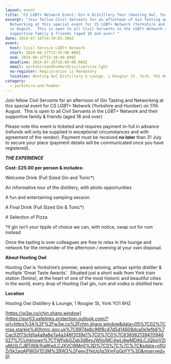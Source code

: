 ```yaml
---
layout: event
title: "CS LGBT+ Network Event: Gin & Distillery Tour (Hooting Owl, York)"
excerpt: "Join fellow Civil Servants for an afternoon of Gin Tasting and
  Networking at this special event for CS LGBT+ Network (Yorkshire and Humber)
  in August.  This is open to all Civil Servants in the LGBT+ Network and their
  supportive family & friends (aged 18 and over) "
date: 2024-07-10T14:19:03.388Z
event:
  host: Civil Service LGBT+ Network
  start: 2024-08-17T13:45:00.000Z
  end: 2024-08-17T15:30:00.000Z
  deadline: 2024-07-26T18:00:00.000Z
  email: yorkshireandhumber@civilservice.lgbt
  no-register: Registration is Mandatory
  location: Hooting Owl Distillery & Lounge, 1 Rougier St, York, YO1 6HZ
category:
  - yorkshire-and-humber
---
```

Join fellow Civil Servants for an afternoon of Gin Tasting and Networking at this special event for CS LGBT+ Network (Yorkshire and Humber) on 17th August.  This is open to all Civil Servants in the LGBT+ Network and their supportive family & friends (aged 18 and over)

Please note this event is ticketed and requires payment in-full in advance (refunds will only be supplied in exceptional circumstances and with agreement of the vendor). Payment must be received **no later** than 31 July to secure your place (payment details will be communicated once you have registered).

***THE EXPERIENCE***

**Cost: £25.00 per person & includes:**   

Welcome Drink (Full Sized Gin and Tonic*)

An informative tour of the distillery, with photo opportunities

A fun and entertaining sampling session

A Final Drink (Full Sized Gin & Tonic*)

A Selection of Pizza

\*if gin isn’t your tipple of choice we can, with notice, swap out for rum instead

Once the tasting is over colleagues are free to relax in the lounge and network for the remainder of the afternoon / evening at your own disposal.

**About Hooting Owl**

Hooting Owl is Yorkshire’s premier, award winning, artisan spirits distiller & multiple ‘Great Taste Awards’.  Situated just a short walk from York train station (5mins), at the heart of one of the most historic and beautiful cities in the world, every drop of Hooting Owl gin, rum and vodka is distilled here.

**Location**

Hooting Owl Distillery & Lounge, 1 Rougier St, York YO1 6HZ

[https://w3w.co/chin.sharp.window](https://eur03.safelinks.protection.outlook.com/?url=https%3A%2F%2Fw3w.co%2Fchin.sharp.window&data=05%7C02%7Cross.starkie%40hmrc.gov.uk%7C8974e8c96f8c47d5d14608dca0e1efb6%7Cac52f73cfd1a4a9a8e7a4a248f3139e1%7C0%7C0%7C638562139470946027%7CUnknown%7CTWFpbGZsb3d8eyJWIjoiMC4wLjAwMDAiLCJQIjoiV2luMzIiLCJBTiI6Ik1haWwiLCJXVCI6Mn0%3D%7C0%7C%7C%7C&sdata=oflUZr5k2agAPWGV1D3M%2BW3%2Feev3YeUp1q3XmFqGpYY%3D&reserved=0)